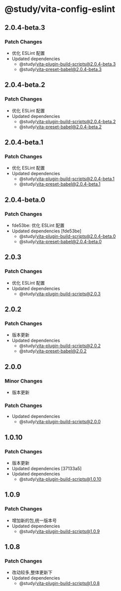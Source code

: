 # @study/vita-config-eslint

## 2.0.4-beta.3

### Patch Changes

- 优化 ESLint 配置
- Updated dependencies
  - @study/vita-plugin-build-scripts@2.0.4-beta.3
  - @study/vita-preset-babel@2.0.4-beta.3

## 2.0.4-beta.2

### Patch Changes

- 优化 ESLint 配置
- Updated dependencies
  - @study/vita-plugin-build-scripts@2.0.4-beta.2
  - @study/vita-preset-babel@2.0.4-beta.2

## 2.0.4-beta.1

### Patch Changes

- 优化 ESLint 配置
- Updated dependencies
  - @study/vita-plugin-build-scripts@2.0.4-beta.1
  - @study/vita-preset-babel@2.0.4-beta.1

## 2.0.4-beta.0

### Patch Changes

- fde53be: 优化 ESLint 配置
- Updated dependencies [fde53be]
  - @study/vita-plugin-build-scripts@2.0.4-beta.0
  - @study/vita-preset-babel@2.0.4-beta.0

## 2.0.3

### Patch Changes

- 优化 ESLint 配置
- Updated dependencies
  - @study/vita-plugin-build-scripts@2.0.3

## 2.0.2

### Patch Changes

- 版本更新
- Updated dependencies
  - @study/vita-plugin-build-scripts@2.0.2
  - @study/vita-preset-babel@2.0.2

## 2.0.0

### Minor Changes

- 版本更新

### Patch Changes

- Updated dependencies
  - @study/vita-plugin-build-scripts@2.0.0

## 1.0.10

### Patch Changes

- 版本更新
- Updated dependencies [37133a5]
- Updated dependencies
  - @study/vita-plugin-build-scripts@1.0.10

## 1.0.9

### Patch Changes

- 增加新的包,统一版本号
- Updated dependencies
  - @study/vita-plugin-build-scripts@1.0.9

## 1.0.8

### Patch Changes

- 改动较多,整体更新下
- Updated dependencies
  - @study/vita-plugin-build-scripts@1.0.8
